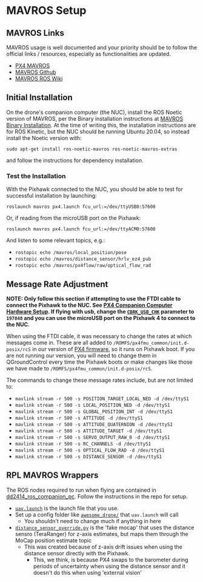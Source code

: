 # MAVROS Setup

## MAVROS Links

MAVROS usage is well documented and your priority should be to follow
the official links / resources, especially as functionalities are updated.

 * [PX4 MAVROS](https://dev.px4.io/master/en/ros/mavros_installation.html)
 * [MAVROS Github](https://github.com/mavlink/mavros/tree/master/mavros)
 * [MAVROS ROS Wiki](http://wiki.ros.org/mavros)

## Initial Installation

On the drone's companion computer (the NUC), install the ROS Noetic version of
MAVROS, per the Binary installation instructions at
[MAVROS Binary Installation](https://github.com/mavlink/mavros/tree/master/mavros#binary-installation-deb).
At the time of writing this, the installation instructions are for ROS Kinetic,
but the NUC should be running Ubuntu 20.04, so instead install the Noetic version with:

`sudo apt-get install ros-noetic-mavros ros-noetic-mavros-extras`

and follow the instructions for dependency installation.

### Test the Installation

With the Pixhawk connected to the NUC, you should be able to
test for successful installation by launching:

`roslaunch mavros px4.launch fcu_url:=/dev/ttyUSB0:57600`

Or, if reading from the microUSB port on the Pixhawk:

`roslaunch mavros px4.launch fcu_url:=/dev/ttyACM0:57600`


And listen to some relevant topics, e.g.:

 * `rostopic echo /mavros/local_position/pose`
 * `rostopic echo /mavros/distance_sensor/hrlv_ez4_pub`
 * `rostopic echo /mavros/px4flow/raw/optical_flow_rad`


## Message Rate Adjustment
**NOTE: Only follow this section if attempting to use the FTDI cable to connect the Pixhawk to the NUC.
See [PX4 Companion Computer Hardware Setup](https://docs.px4.io/master/en/companion_computer/pixhawk_companion.html#hardware-setup).
If flying with usb, change the [`CBRK_USB_CHK`](https://docs.px4.io/master/en/advanced_config/parameter_reference.html#CBRK_USB_CHK) parameter to `197848` and you can use the microUSB port on the Pixhawk 4 to connect to the NUC.**

When using the FTDI cable,
it was necessary to change the rates at which messages come in.
These are all added to `/ROMFS/px4fmu_common/init.d-posix/rcS` in our version of
[PX4 firmware](https://github.com/alsarm/PX4-Autopilot),
so it runs on Pixhawk boot.
If you are not running our version, you will need to change them
in QGroundControl every time the Pixhawk boots or make changes like
those we have made to  `/ROMFS/px4fmu_common/init.d-posix/rcS`.

The commands to change these message rates include, but are not limited to:

 * `mavlink stream -r 500 -s POSITION_TARGET_LOCAL_NED -d /dev/ttyS1`
 * `mavlink stream -r 500 -s LOCAL_POSITION_NED -d /dev/ttyS1`
 * `mavlink stream -r 500 -s GLOBAL_POSITION_INT -d /dev/ttyS1`
 * `mavlink stream -r 500 -s ATTITUDE -d /dev/ttyS1`
 * `mavlink stream -r 500 -s ATTITUDE_QUATERNION -d /dev/ttyS1`
 * `mavlink stream -r 500 -s ATTITUDE_TARGET -d /dev/ttyS1`
 * `mavlink stream -r 500 -s SERVO_OUTPUT_RAW_0 -d /dev/ttyS1`
 * `mavlink stream -r 500 -s RC_CHANNELS -d /dev/ttyS1`
 * `mavlink stream -r 500 -s OPTICAL_FLOW_RAD -d /dev/ttyS1`
 * `mavlink stream -r 500 -s DISTANCE_SENSOR -d /dev/ttyS1`


## RPL MAVROS Wrappers

The ROS nodes required to run when flying are contained in
[dd2414_ros_companion_pc](https://github.com/alsarm/dd2414_ros_companion_pc).
Follow the instructions in the repo for setup.

 * [`uav.launch`](https://github.com/alsarm/dd2414_ros_companion_pc/blob/main/src/rpl/launch/uav.launch)
   is the launch file that you use.
 * Set up a config folder like [`awesome_drone/`](https://github.com/alsarm/dd2414_ros_companion_pc/tree/main/src/rpl/config/awesome_drone) that `uav.launch` will call
   * You shouldn't need to change much if anything in here
 * [`distance_sensor_override.py`](https://github.com/alsarm/dd2414_ros_companion_pc/blob/main/src/rpl/src/distance_sensor_override.py) is the 'fake mocap' that uses the distance sensro (TeraRanger) for z-axis estimates, but maps them through the MoCap position estimate topic
   * This was created because of z-axis drift issues when using the distance sensor directly with the Pixhawk.
     * This, we think, is because PX4 swaps to the barometer during periods of uncertainty when using the distance sensor and it doesn't do this when using 'external vision'